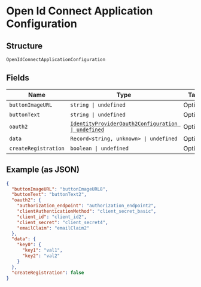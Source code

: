 
# Open Id Connect Application Configuration

## Structure

`OpenIdConnectApplicationConfiguration`

## Fields

| Name | Type | Tags | Description |
|  --- | --- | --- | --- |
| `buttonImageURL` | `string \| undefined` | Optional | - |
| `buttonText` | `string \| undefined` | Optional | - |
| `oauth2` | [`IdentityProviderOauth2Configuration \| undefined`](../../doc/models/identity-provider-oauth-2-configuration.md) | Optional | - |
| `data` | `Record<string, unknown> \| undefined` | Optional | - |
| `createRegistration` | `boolean \| undefined` | Optional | - |

## Example (as JSON)

```json
{
  "buttonImageURL": "buttonImageURL8",
  "buttonText": "buttonText2",
  "oauth2": {
    "authorization_endpoint": "authorization_endpoint2",
    "clientAuthenticationMethod": "client_secret_basic",
    "client_id": "client_id2",
    "client_secret": "client_secret4",
    "emailClaim": "emailClaim2"
  },
  "data": {
    "key0": {
      "key1": "val1",
      "key2": "val2"
    }
  },
  "createRegistration": false
}
```

